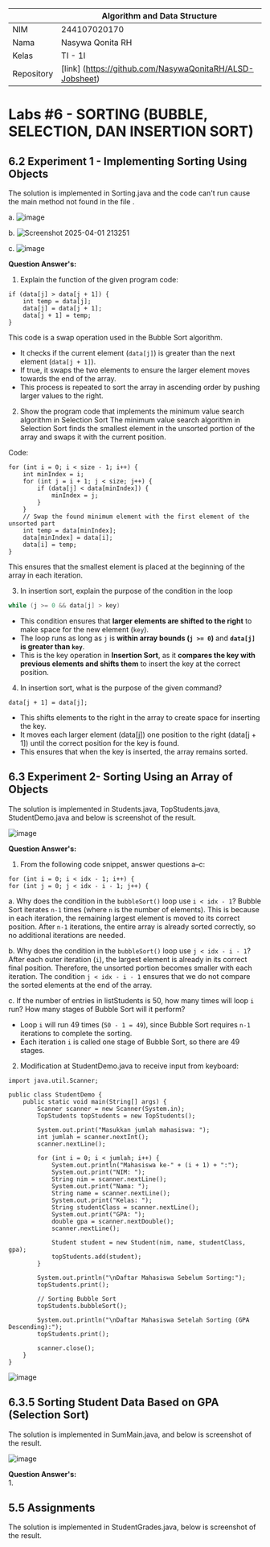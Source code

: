 |  | Algorithm and Data Structure |
|--|--|
| NIM |  244107020170|
| Nama |  Nasywa Qonita RH |
| Kelas | TI - 1I |
| Repository | [link] (https://github.com/NasywaQonitaRH/ALSD-Jobsheet) |

# Labs #6 - SORTING (BUBBLE, SELECTION, DAN INSERTION SORT)

## 6.2 Experiment 1 - Implementing Sorting Using Objects
The solution is implemented in Sorting.java and the code can't run cause the main method not found in the file .

a. 
![image](https://github.com/user-attachments/assets/9dbc3453-1b4c-4c43-9f4e-2011ddd4019b)

b.
![Screenshot 2025-04-01 213251](https://github.com/user-attachments/assets/90b27974-9933-43ac-a1b2-b094033e5a01)

c.
![image](https://github.com/user-attachments/assets/8439261c-1adc-43a0-8e6b-ba8dd5b873c0)

**Question Answer's:**  
1. Explain the function of the given program code:
```
if (data[j] > data[j + 1]) {
    int temp = data[j];
    data[j] = data[j + 1];
    data[j + 1] = temp;
}
```
This code is a swap operation used in the Bubble Sort algorithm.  
- It checks if the current element (`data[j]`) is greater than the next element (`data[j + 1]`).  
- If true, it swaps the two elements to ensure the larger element moves towards the end of the array.  
- This process is repeated to sort the array in ascending order by pushing larger values to the right.


2. Show the program code that implements the minimum value search algorithm in Selection Sort
The minimum value search algorithm in Selection Sort finds the smallest element in the unsorted portion of the array and swaps it with the current position.

Code:
```
for (int i = 0; i < size - 1; i++) {
    int minIndex = i;
    for (int j = i + 1; j < size; j++) {
        if (data[j] < data[minIndex]) {
            minIndex = j;
        }
    }
    // Swap the found minimum element with the first element of the unsorted part
    int temp = data[minIndex];
    data[minIndex] = data[i];
    data[i] = temp;
}
```
This ensures that the smallest element is placed at the beginning of the array in each iteration.


3. In insertion sort, explain the purpose of the condition in the loop
```java
while (j >= 0 && data[j] > key)
```

- This condition ensures that **larger elements are shifted to the right** to make space for the new element (`key`).  
- The loop runs as long as `j` is **within array bounds (`j >= 0`)** and **`data[j]` is greater than `key`**.
- This is the key operation in **Insertion Sort**, as it **compares the key with previous elements and shifts them** to insert the key at the correct position.

4. In insertion sort, what is the purpose of the given command?
```
data[j + 1] = data[j];
```
- This shifts elements to the right in the array to create space for inserting the key.
- It moves each larger element (data[j]) one position to the right (data[j + 1]) until the correct position for the key is found.
- This ensures that when the key is inserted, the array remains sorted.


## 6.3 Experiment 2- Sorting Using an Array of Objects
The solution is implemented in Students.java, TopStudents.java, StudentDemo.java and below is screenshot of the result.

![image](https://github.com/user-attachments/assets/ba53be86-394b-4923-b873-15fb4c463603)


**Question Answer's:**  
1. From the following code snippet, answer questions a–c:

```
for (int i = 0; i < idx - 1; i++) {
for (int j = 0; j < idx - i - 1; j++) {
```

a. Why does the condition in the `bubbleSort()` loop use `i < idx - 1`?
Bubble Sort iterates `n-1` times (where `n` is the number of elements). This is because in each iteration, the remaining largest element is moved to its correct position. After `n-1` iterations, the entire array is already sorted correctly, so no additional iterations are needed.

b. Why does the condition in the `bubbleSort()` loop use `j < idx - i - 1`?
After each outer iteration (`i`), the largest element is already in its correct final position. Therefore, the unsorted portion becomes smaller with each iteration. The condition `j < idx - i - 1` ensures that we do not compare the sorted elements at the end of the array.

c. If the number of entries in listStudents is 50, how many times will loop `i` run? How many stages of Bubble Sort will it perform?
- Loop `i` will run 49 times (`50 - 1 = 49`), since Bubble Sort requires `n-1` iterations to complete the sorting.
- Each iteration `i` is called one stage of Bubble Sort, so there are 49 stages.

2. Modification at StudentDemo.java to receive input from keyboard:

```
import java.util.Scanner;

public class StudentDemo {
    public static void main(String[] args) {
        Scanner scanner = new Scanner(System.in);
        TopStudents topStudents = new TopStudents();

        System.out.print("Masukkan jumlah mahasiswa: ");
        int jumlah = scanner.nextInt();
        scanner.nextLine(); 

        for (int i = 0; i < jumlah; i++) {
            System.out.println("Mahasiswa ke-" + (i + 1) + ":");
            System.out.print("NIM: ");
            String nim = scanner.nextLine();
            System.out.print("Nama: ");
            String name = scanner.nextLine();
            System.out.print("Kelas: ");
            String studentClass = scanner.nextLine();
            System.out.print("GPA: ");
            double gpa = scanner.nextDouble();
            scanner.nextLine(); 

            Student student = new Student(nim, name, studentClass, gpa);
            topStudents.add(student);
        }

        System.out.println("\nDaftar Mahasiswa Sebelum Sorting:");
        topStudents.print();

        // Sorting Bubble Sort
        topStudents.bubbleSort();

        System.out.println("\nDaftar Mahasiswa Setelah Sorting (GPA Descending):");
        topStudents.print();

        scanner.close();
    }
}
```

![image](https://github.com/user-attachments/assets/89100dea-f31d-4635-affb-befa3df16553)


## 6.3.5 Sorting Student Data Based on GPA (Selection Sort)
The solution is implemented in SumMain.java, and below is screenshot of the result.

![image](https://github.com/user-attachments/assets/520639e5-ed43-46b5-a55d-e019088d5512)


**Question Answer's:**  
1. 




## 5.5 Assignments
The solution is implemented in StudentGrades.java, below is screenshot of the result.
